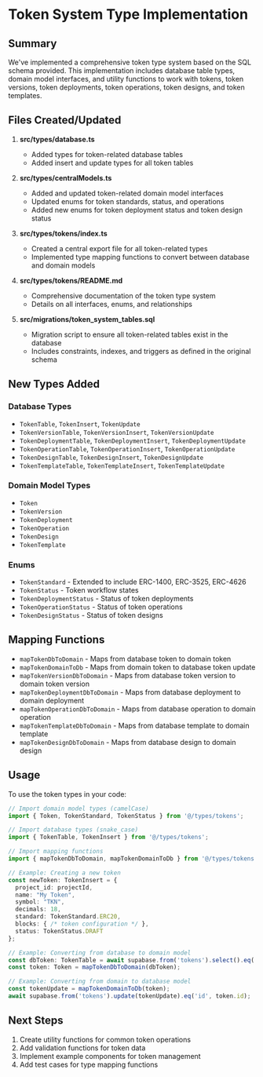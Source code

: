 # Token System Type Implementation

## Summary

We've implemented a comprehensive token type system based on the SQL schema provided. This implementation includes database table types, domain model interfaces, and utility functions to work with tokens, token versions, token deployments, token operations, token designs, and token templates.

## Files Created/Updated

1. **src/types/database.ts**
   - Added types for token-related database tables
   - Added insert and update types for all token tables

2. **src/types/centralModels.ts**
   - Added and updated token-related domain model interfaces
   - Updated enums for token standards, status, and operations
   - Added new enums for token deployment status and token design status

3. **src/types/tokens/index.ts**
   - Created a central export file for all token-related types
   - Implemented type mapping functions to convert between database and domain models

4. **src/types/tokens/README.md**
   - Comprehensive documentation of the token type system
   - Details on all interfaces, enums, and relationships

5. **src/migrations/token_system_tables.sql**
   - Migration script to ensure all token-related tables exist in the database
   - Includes constraints, indexes, and triggers as defined in the original schema

## New Types Added

### Database Types
- `TokenTable`, `TokenInsert`, `TokenUpdate`
- `TokenVersionTable`, `TokenVersionInsert`, `TokenVersionUpdate`
- `TokenDeploymentTable`, `TokenDeploymentInsert`, `TokenDeploymentUpdate`
- `TokenOperationTable`, `TokenOperationInsert`, `TokenOperationUpdate`
- `TokenDesignTable`, `TokenDesignInsert`, `TokenDesignUpdate`
- `TokenTemplateTable`, `TokenTemplateInsert`, `TokenTemplateUpdate`

### Domain Model Types
- `Token`
- `TokenVersion`
- `TokenDeployment`
- `TokenOperation`
- `TokenDesign`
- `TokenTemplate`

### Enums
- `TokenStandard` - Extended to include ERC-1400, ERC-3525, ERC-4626
- `TokenStatus` - Token workflow states
- `TokenDeploymentStatus` - Status of token deployments
- `TokenOperationStatus` - Status of token operations
- `TokenDesignStatus` - Status of token designs

## Mapping Functions

- `mapTokenDbToDomain` - Maps from database token to domain token
- `mapTokenDomainToDb` - Maps from domain token to database token update
- `mapTokenVersionDbToDomain` - Maps from database token version to domain token version
- `mapTokenDeploymentDbToDomain` - Maps from database deployment to domain deployment
- `mapTokenOperationDbToDomain` - Maps from database operation to domain operation
- `mapTokenTemplateDbToDomain` - Maps from database template to domain template
- `mapTokenDesignDbToDomain` - Maps from database design to domain design

## Usage

To use the token types in your code:

```typescript
// Import domain model types (camelCase)
import { Token, TokenStandard, TokenStatus } from '@/types/tokens';

// Import database types (snake_case)
import { TokenTable, TokenInsert } from '@/types/tokens';

// Import mapping functions
import { mapTokenDbToDomain, mapTokenDomainToDb } from '@/types/tokens';

// Example: Creating a new token
const newToken: TokenInsert = {
  project_id: projectId,
  name: "My Token",
  symbol: "TKN",
  decimals: 18,
  standard: TokenStandard.ERC20,
  blocks: { /* token configuration */ },
  status: TokenStatus.DRAFT
};

// Example: Converting from database to domain model
const dbToken: TokenTable = await supabase.from('tokens').select().eq('id', tokenId).single();
const token: Token = mapTokenDbToDomain(dbToken);

// Example: Converting from domain to database model
const tokenUpdate = mapTokenDomainToDb(token);
await supabase.from('tokens').update(tokenUpdate).eq('id', token.id);
```

## Next Steps

1. Create utility functions for common token operations
2. Add validation functions for token data
3. Implement example components for token management
4. Add test cases for type mapping functions 